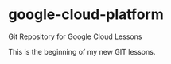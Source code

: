 # google-cloud-platform
Git Repository for Google Cloud Lessons

This is the beginning of my new GIT lessons.
